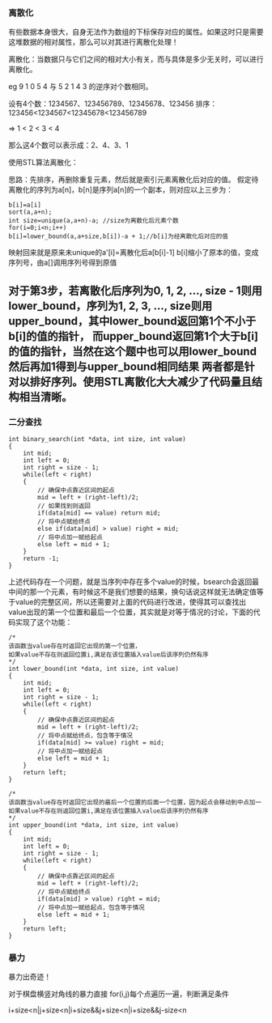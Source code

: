 ### 离散化
有些数据本身很大，自身无法作为数组的下标保存对应的属性。如果这时只是需要这堆数据的相对属性，那么可以对其进行离散化处理！

离散化：当数据只与它们之间的相对大小有关，而与具体是多少无关时，可以进行离散化。

eg 9 1 0 5 4 与 5 2 1 4 3 的逆序对个数相同。

设有4个数：1234567、123456789、12345678、123456
排序：123456<1234567<12345678<123456789

 =>   1   <     2    <     3     <   4

那么这4个数可以表示成：2、4、3、1

使用STL算法离散化：

思路：先排序，再删除重复元素，然后就是索引元素离散化后对应的值。
假定待离散化的序列为a[n]，b[n]是序列a[n]的一个副本，则对应以上三步为：
```
b[i]=a[i]
sort(a,a+n);
int size=unique(a,a+n)-a; //size为离散化后元素个数
for(i=0;i<n;i++)	
b[i]=lower_bound(a,a+size,b[i])-a + 1;//b[i]为经离散化后对应的值
```
映射回来就是原来未unique的a'[i]=离散化后a[b[i]-1] b[i]缩小了原本的值，变成序列号，由a[]调用序列号得到原值

对于第3步，若离散化后序列为0, 1, 2, ..., size - 1则用lower_bound，序列为1, 2, 3, ..., size则用upper_bound，其中lower_bound返回第1个不小于b[i]的值的指针，
而upper_bound返回第1个大于b[i]的值的指针，当然在这个题中也可以用lower_bound然后再加1得到与upper_bound相同结果
两者都是针对以排好序列。使用STL离散化大大减少了代码量且结构相当清晰。
---
### 二分查找
```
int binary_search(int *data, int size, int value)  
{  
    int mid;  
    int left = 0;  
    int right = size - 1;  
    while(left < right)  
    {  
        // 确保中点靠近区间的起点  
        mid = left + (right-left)/2;  
        // 如果找到则返回  
        if(data[mid] == value) return mid;  
        // 将中点赋给终点  
        else if(data[mid] > value) right = mid;  
        // 将中点加一赋给起点  
        else left = mid + 1;  
    }  
    return -1;  
}  
```
上述代码存在一个问题，就是当序列中存在多个value的时候，bsearch会返回最中间的那一个元素，有时候这不是我们想要的结果，换句话说这样就无法确定值等于value的完整区间，所以还需要对上面的代码进行改进，使得其可以查找出value出现的第一个位置和最后一个位置，其实就是对等于情况的讨论，下面的代码实现了这个功能：
```
/* 
该函数当value存在时返回它出现的第一个位置， 
如果value不存在则返回位置i,满足在该位置插入value后该序列仍然有序 
*/  
int lower_bound(int *data, int size, int value)  
{  
    int mid;  
    int left = 0;  
    int right = size - 1;  
    while(left < right)  
    {  
        // 确保中点靠近区间的起点  
        mid = left + (right-left)/2;  
        // 将中点赋给终点，包含等于情况  
        if(data[mid] >= value) right = mid;  
        // 将中点加一赋给起点  
        else left = mid + 1;  
    }  
    return left;  
}  
  
/* 
该函数当value存在时返回它出现的最后一个位置的后面一个位置，因为起点会移动到中点加一 
如果value不存在则返回位置i,满足在该位置插入value后该序列仍然有序 
*/  
int upper_bound(int *data, int size, int value)  
{  
    int mid;  
    int left = 0;  
    int right = size - 1;  
    while(left < right)  
    {  
        // 确保中点靠近区间的起点  
        mid = left + (right-left)/2;  
        // 将中点赋给终点  
        if(data[mid] > value) right = mid;  
        // 将中点加一赋给起点，包含等于情况  
        else left = mid + 1;  
    }  
    return left;  
}  
```
### 暴力
暴力出奇迹！

对于棋盘横竖对角线的暴力直接
for(i,j)每个点遍历一遍，判断满足条件

i+size<n|j+size<n|i+size&&j+size<n|i+size&&j-size<n
